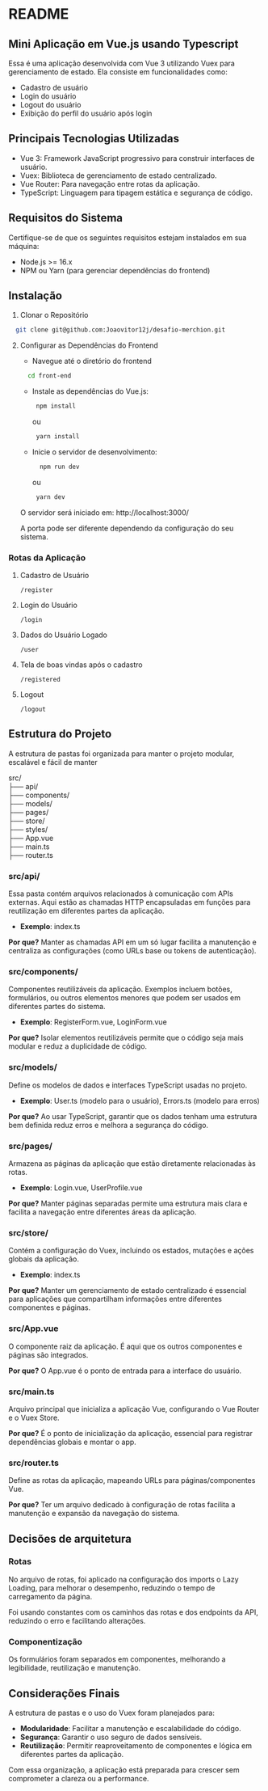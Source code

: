 # README

## Mini Aplicação em Vue.js usando Typescript

Essa é uma aplicação desenvolvida com Vue 3 utilizando Vuex para gerenciamento de estado. Ela consiste em funcionalidades como:

* Cadastro de usuário
* Login do usuário
* Logout do usuário
* Exibição do perfil do usuário após login

## Principais Tecnologias Utilizadas

* Vue 3: Framework JavaScript progressivo para construir interfaces de usuário.
* Vuex: Biblioteca de gerenciamento de estado centralizado.
* Vue Router: Para navegação entre rotas da aplicação.
* TypeScript: Linguagem para tipagem estática e segurança de código.

## Requisitos do Sistema

Certifique-se de que os seguintes requisitos estejam instalados em sua máquina:

* Node.js >= 16.x
* NPM ou Yarn (para gerenciar dependências do frontend)

## Instalação

1. Clonar o Repositório

``` bash
  git clone git@github.com:Joaovitor12j/desafio-merchion.git
```

2. Configurar as Dependências do Frontend
    * Navegue até o diretório do frontend
    ``` bash
      cd front-end
    ```
   * Instale as dependências do Vue.js:
        ``` bash
         npm install
        ```
       ou
        ``` bash
         yarn install
        ```
   * Inicie o servidor de desenvolvimento:
       ``` bash
         npm run dev
        ```
        ou
        ``` bash
         yarn dev
        ```
     
    O servidor será iniciado em: http://localhost:3000/

    A porta pode ser diferente dependendo da configuração do seu sistema.

### Rotas da Aplicação

1. Cadastro de Usuário  

    `/register`


2. Login do Usuário

    `/login`

3. Dados do Usuário Logado

    `/user`

4. Tela de boas vindas após o cadastro

    `/registered`

5. Logout

    `/logout`


## Estrutura do Projeto

A estrutura de pastas foi organizada para manter o projeto modular, escalável e fácil de manter

src/  
├── api/  
├── components/  
├── models/  
├── pages/  
├── store/  
├── styles/  
├── App.vue  
├── main.ts  
├── router.ts  

### src/api/

Essa pasta contém arquivos relacionados à comunicação com APIs externas. Aqui estão as chamadas HTTP encapsuladas em funções para reutilização em diferentes partes da aplicação.

* **Exemplo**: index.ts

**Por que?**
Manter as chamadas API em um só lugar facilita a manutenção e centraliza as configurações (como URLs base ou tokens de autenticação).

### src/components/

Componentes reutilizáveis da aplicação. Exemplos incluem botões, formulários, ou outros elementos menores que podem ser usados em diferentes partes do sistema.

* **Exemplo**: RegisterForm.vue, LoginForm.vue

**Por que?**
Isolar elementos reutilizáveis permite que o código seja mais modular e reduz a duplicidade de código.

### src/models/

Define os modelos de dados e interfaces TypeScript usadas no projeto.

* **Exemplo**: User.ts (modelo para o usuário), Errors.ts (modelo para erros)

**Por que?**
Ao usar TypeScript, garantir que os dados tenham uma estrutura bem definida reduz erros e melhora a segurança do código.

### src/pages/

Armazena as páginas da aplicação que estão diretamente relacionadas às rotas.

* **Exemplo**: Login.vue, UserProfile.vue

**Por que?**
Manter páginas separadas permite uma estrutura mais clara e facilita a navegação entre diferentes áreas da aplicação.

### src/store/

Contém a configuração do Vuex, incluindo os estados, mutações e ações globais da aplicação.

* **Exemplo**: index.ts

**Por que?**
Manter um gerenciamento de estado centralizado é essencial para aplicações que compartilham informações entre diferentes componentes e páginas.

### src/App.vue

O componente raiz da aplicação. É aqui que os outros componentes e páginas são integrados.

**Por que?**
O App.vue é o ponto de entrada para a interface do usuário.

### src/main.ts

Arquivo principal que inicializa a aplicação Vue, configurando o Vue Router e o Vuex Store.

**Por que?**
É o ponto de inicialização da aplicação, essencial para registrar dependências globais e montar o app.

### src/router.ts

Define as rotas da aplicação, mapeando URLs para páginas/componentes Vue.

**Por que?**
Ter um arquivo dedicado à configuração de rotas facilita a manutenção e expansão da navegação do sistema.

## Decisões de arquitetura

### Rotas
No arquivo de rotas, foi aplicado na configuração dos imports o Lazy Loading, para melhorar o desempenho, reduzindo o tempo de carregamento da página.

Foi usando constantes com os caminhos das rotas e dos endpoints da API, reduzindo o erro e facilitando alterações.

### Componentização

Os formulários foram separados em componentes, melhorando a legibilidade, reutilização e manutenção.

## Considerações Finais

A estrutura de pastas e o uso do Vuex foram planejados para:

* **Modularidade**: Facilitar a manutenção e escalabilidade do código.
* **Segurança**: Garantir o uso seguro de dados sensíveis.
* **Reutilização**: Permitir reaproveitamento de componentes e lógica em diferentes partes da aplicação.

Com essa organização, a aplicação está preparada para crescer sem comprometer a clareza ou a performance.